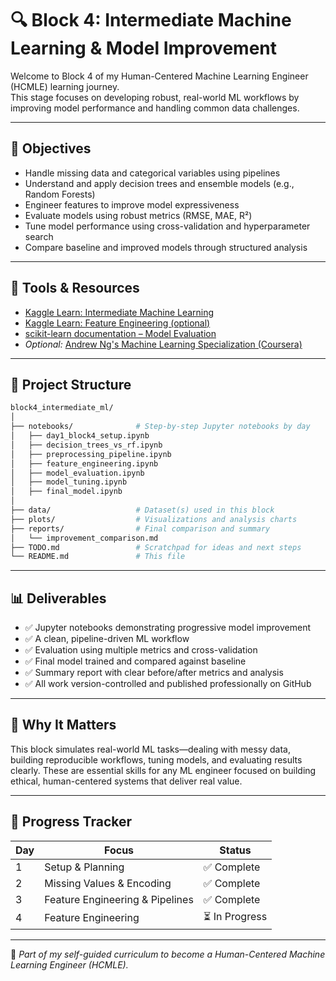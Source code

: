 # 🔍 Block 4: Intermediate Machine Learning & Model Improvement

Welcome to Block 4 of my Human-Centered Machine Learning Engineer (HCMLE) learning journey.  
This stage focuses on developing robust, real-world ML workflows by improving model performance and handling common data challenges.

---

## 🎯 Objectives

- Handle missing data and categorical variables using pipelines
- Understand and apply decision trees and ensemble models (e.g., Random Forests)
- Engineer features to improve model expressiveness
- Evaluate models using robust metrics (RMSE, MAE, R²)
- Tune model performance using cross-validation and hyperparameter search
- Compare baseline and improved models through structured analysis

---

## 🧰 Tools & Resources

- [Kaggle Learn: Intermediate Machine Learning](https://www.kaggle.com/learn/intermediate-machine-learning)
- [Kaggle Learn: Feature Engineering (optional)](https://www.kaggle.com/learn/feature-engineering)
- [scikit-learn documentation – Model Evaluation](https://scikit-learn.org/stable/modules/model_evaluation.html)
- *Optional:* [Andrew Ng's Machine Learning Specialization (Coursera)](https://www.coursera.org/specializations/machine-learning-introduction)

---

## 📂 Project Structure

```bash
block4_intermediate_ml/
│
├── notebooks/              # Step-by-step Jupyter notebooks by day
│   ├── day1_block4_setup.ipynb
│   ├── decision_trees_vs_rf.ipynb
│   ├── preprocessing_pipeline.ipynb
│   ├── feature_engineering.ipynb
│   ├── model_evaluation.ipynb
│   ├── model_tuning.ipynb
│   ├── final_model.ipynb
│
├── data/                   # Dataset(s) used in this block
├── plots/                  # Visualizations and analysis charts
├── reports/                # Final comparison and summary
│   └── improvement_comparison.md
├── TODO.md                 # Scratchpad for ideas and next steps
└── README.md               # This file
```

---

## 📊 Deliverables

- ✅ Jupyter notebooks demonstrating progressive model improvement
- ✅ A clean, pipeline-driven ML workflow
- ✅ Evaluation using multiple metrics and cross-validation
- ✅ Final model trained and compared against baseline
- ✅ Summary report with clear before/after metrics and analysis
- ✅ All work version-controlled and published professionally on GitHub

---

## 🌱 Why It Matters

This block simulates real-world ML tasks—dealing with messy data, building reproducible workflows, tuning models, and evaluating results clearly. These are essential skills for any ML engineer focused on building ethical, human-centered systems that deliver real value.

---

## 🔄 Progress Tracker

| Day | Focus                     | Status  |
|-----|---------------------------|---------|
| 1   | Setup & Planning          | ✅ Complete |
| 2   | Missing Values & Encoding | ✅ Complete |
| 3   | Feature Engineering & Pipelines | ✅ Complete |
| 4   | Feature Engineering             | ⏳ In Progress |
---

🧠 *Part of my self-guided curriculum to become a Human-Centered Machine Learning Engineer (HCMLE).*
